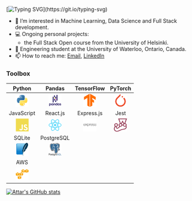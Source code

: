 [![Typing SVG](https://readme-typing-svg.demolab.com?font=Fira+Code&pause=1000&background=C3080000&width=600&lines=Hi!+I'm+Attar;I+really+enjoy+Data+Science+and+working+on+AI.)](https://git.io/typing-svg)

 - 👀 I’m interested in Machine Learning, Data Science and Full Stack development.
 - 💻 Ongoing personal projects:
   - the Full Stack Open course from the University of Helsinki.
 - 🏫 Engineering student at the University of Waterloo, Ontario, Canada.
 - 📫 How to reach me: [Email](mailto:attar.aziz@uwaterloo.ca?subject=[GitHub]%20Inquiry), [LinkedIn](https://www.linkedin.com/in/attar-aziz-che/)

### Toolbox
|Python|Pandas|TensorFlow|PyTorch|
|:-:|:-:|:-:|:-:|
|<img src="https://raw.githubusercontent.com/devicons/devicon/master/icons/python/python-original.svg" alt="Python Logo" width="35" height="35"/>|<img src="https://raw.githubusercontent.com/devicons/devicon/master/icons/pandas/pandas-original-wordmark.svg" alt="Pandas Logo" width="35" height="35"/>|<img src="https://raw.githubusercontent.com/devicons/devicon/master/icons/tensorflow/tensorflow-original.svg" width="35" height="35"/>|<img src="https://raw.githubusercontent.com/devicons/devicon/master/icons/pytorch/pytorch-original.svg" width="35" height="35"/>|
|JavaScript|React.js|Express.js|Jest|
|<img src="https://raw.githubusercontent.com/devicons/devicon/master/icons/javascript/javascript-plain.svg" width="35" height="35"/>|<img src="https://raw.githubusercontent.com/devicons/devicon/master/icons/react/react-original.svg" height="35" width="35"/>|<img src="https://raw.githubusercontent.com/devicons/devicon/master/icons/express/express-original-wordmark.svg" height="35" width="35"/>|<img src="https://raw.githubusercontent.com/devicons/devicon/master/icons/jest/jest-plain.svg" height="35" width="35"/>
|SQLite|PostgreSQL|
|<img src="https://raw.githubusercontent.com/devicons/devicon/master/icons/sqlite/sqlite-original.svg" width="35" height="35"/>|<img src="https://raw.githubusercontent.com/devicons/devicon/master/icons/postgresql/postgresql-original-wordmark.svg" width="35" height="35"/>|
|AWS|
|<img src="https://raw.githubusercontent.com/devicons/devicon/master/icons/amazonwebservices/amazonwebservices-original.svg" width="35" height="35"/>|


<!-- [![Top Langs](https://github-readme-stats.vercel.app/api/top-langs/?username=att-ar&hide=jupyter%20notebook)](https://github.com/anuraghazra/github-readme-stats)
 -->
[![Attar's GitHub stats](https://github-readme-stats-att-ar.vercel.app/api?username=att-ar&count_private=True&show_icons=True&theme=vue&hide=contribs)](https://github.com/anuraghazra/github-readme-stats)

<!---
att-ar/att-ar is a ✨ special ✨ repository because its `README.md` (this file) appears on your GitHub profile.
You can click the Preview link to take a look at your changes.
--->
